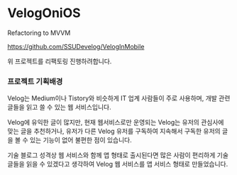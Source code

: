 # VelogOniOS
Refactoring to MVVM

https://github.com/SSUDevelog/VelogInMobile

위 프로젝트를 리팩토링 진행하려합니다.

### 프로젝트 기획배경

Velog는 Medium이나 Tistory와 비슷하게 IT 업계 사람들이 주로 사용하며, 개발 관련 글들을 읽고 쓸 수 있는 웹 서비스입니다.

Velog에 유익한 글이 많지만, 현재 웹서비스로만 운영되는 Velog는 유저의 관심사에 맞는 글을 추천하거나, 유저가 다른 Velog 유저를 구독하여 지속해서 구독한 유저의 글을 볼 수 있는 기능이 없어 불편한 점이 있습니다.

기술 블로그 성격상 웹 서비스와 함께 앱 형태로 출시된다면 많은 사람이 편리하게 기술 글들을 읽을 수 있겠다고 생각하여 Velog 웹 서비스를 앱 서비스 형태로 만들었습니다.
